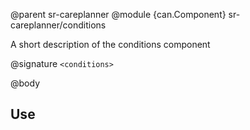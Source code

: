 @parent sr-careplanner
@module {can.Component} sr-careplanner/conditions <conditions>

A short description of the conditions component

@signature `<conditions>`

@body

## Use


